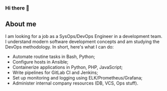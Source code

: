 ### Hi there 👋
## About me
<!--
**SergeiPetkov/SergeiPetkov** is a ✨ _special_ ✨ repository because its `README.md` (this file) appears on your GitHub profile.

Here are some ideas to get you started:

- 🔭 I’m currently working on ...
- 🌱 I’m currently learning ...
- 👯 I’m looking to collaborate on ...
- 🤔 I’m looking for help with ...
- 💬 Ask me about ...
- 📫 How to reach me: ...
- 😄 Pronouns: ...
- ⚡ Fun fact: ...
-->
I am looking for a job as a SysOps/DevOps Engineer in a development team. I understand modern software development concepts and am studying the DevOps methodology. In short, here's what I can do:
* Automate routine tasks in Bash, Python;
* Configure hosts in Ansible;
* Containerize applications in Python, PHP, JavaScript;
* Write pipelines for GitLab CI and Jenkins;
* Set up monitoring and logging using ELK/Prometheus/Grafana;
* Administer internal company resources (DB, VCS, Ops stuff).


